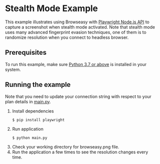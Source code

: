 # Stealth Mode Example
This example illustrates using Browseasy with [Playwright Node.js API](https://playwright.dev/python/docs/intro/) to capture a screenshot when stealth mode activated. Note that stealth mode uses many advanced fingerprint evasion techniques, one of them is to randomize resolution when you connect to headless browser.

## Prerequisites
To run this example, make sure [Python 3.7 or above](https://www.python.org/downloads/) is installed in your system.

## Running the example
Note that you need to update your connection string with respect to your plan details in [main.py](./main.py). 
1. Install dependencies
    ```
    $ pip install playwright
    ```
2. Run application
    ```
    $ python main.py
    ```
3. Check your working directory for browseasy.png file.
4. Run the application a few times to see the resolution changes every time.